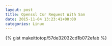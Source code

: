 ```yaml
---
layout: post                                                                                                              
title: Openssl Csr Request With San                                                                                                                       
date: 2015-11-04 13:23:41+00:00                                                                                                                        
categories: Linux                                                                                                                
---                                                                                                                              
```


{% gist makeittotop/57de32032cd1b072efab %}                                                                                                           

